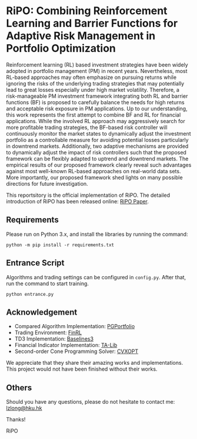 # RiPO: Combining Reinforcement Learning and Barrier Functions for Adaptive Risk Management in Portfolio Optimization

Reinforcement learning (RL) based investment strategies have been widely adopted in portfolio management (PM) in recent years. Nevertheless, most RL-based approaches may often emphasize on pursuing returns while ignoring the risks of the underlying trading strategies that may potentially lead to great losses especially under high market volatility. Therefore, a risk-manageable PM investment framework integrating both RL and barrier functions (BF) is proposed to carefully balance the needs for high returns and acceptable risk exposure in PM applications. Up to our understanding, this work represents the first attempt to combine BF and RL for financial applications. While the involved RL approach may aggressively search for more profitable trading strategies, the BF-based risk controller will continuously monitor the market states to dynamically adjust the investment portfolio as a controllable measure for avoiding potential losses particularly in downtrend markets. Additionally, two adaptive mechanisms are provided to dynamically adjust the impact of risk controllers such that the proposed framework can be flexibly adapted to uptrend and downtrend markets. The empirical results of our proposed framework clearly reveal such advantages against most well-known RL-based approaches on real-world data sets. More importantly, our proposed framework shed lights on many possible directions for future investigation.

This reportsitory is the official implementation of RiPO. The detailed introduction of RiPO has been released online: [RiPO Paper](https://arxiv.org/pdf/2306.07013.pdf).

## Requirements

Please run on Python 3.x, and install the libraries by running the command:
```
python -m pip install -r requirements.txt
```

## Entrance Script

Algorithms and trading settings can be configured in ```config.py```. After that, run the command to start training.
```
python entrance.py
```

## Acknowledgement
- Compared Algorithm Implementation: [PGPortfolio](https://github.com/ZhengyaoJiang/PGPortfolio/blob/48cc5a4af5edefd298e7801b95b0d4696f5175dd/pgportfolio/tdagent/tdagent.py#L7)
- Trading Environment: [FinRL](https://github.com/AI4Finance-Foundation/FinRL)
- TD3 Implementation: [Baselines3](https://stable-baselines3.readthedocs.io/en/master/modules/td3.html)
- Financial Indicator Implementation: [TA-Lib](https://github.com/TA-Lib/ta-lib-python)
- Second-order Cone Programming Solver: [CVXOPT](http://cvxopt.org/) 

We appreciate that they share their amazing works and implementations. This project would not have been finished without their works.

## Others
Should you have any questions, please do not hesitate to contact me: lzlong@hku.hk


Thanks!

RiPO
